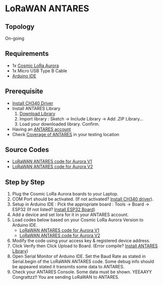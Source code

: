 # LoRaWAN ANTARES

## Topology

On-going

## Requirements

* 1x [Cosmic LoRa Aurora](https://tokopedia.link/Kb9ovevroob)
* 1x Micro USB Type B Cable
* [Arduino IDE](https://www.arduino.cc/en/software)

## Prerequisite

* [Install CH340 Driver](https://sparks.gogo.co.nz/ch340.html)
* Install ANTARES Library
  1. [Download Library](https://antares.id/assets/files/Arduino-lora-id-AS923-2.zip)
  2. Import library : Sketch &#8594; Include Library &#8594; Add .ZIP Library...
  3. Load your downloaded library. Confirm.
* Having an [ANTARES account](https://console.antares.id/register)
* Check [Coverage of ANTARES](https://www.telkomiot.com/coverage) in your testing location

## Source Codes

* [LoRaWAN ANTARES code for Aurora V1](examples/aurora-v1-antares-send-class-A-ABP/aurora-v1-antares-send-class-A-ABP.ino)
* [LoRaWAN ANTARES code for Aurora V2](examples/aurora-v2-antares-send-class-C-ABP/aurora-v2-antares-send-class-C-ABP.ino)

## Step by Step

1. Plug the Cosmic LoRa Aurora boards to your Laptop.
2. COM Port should be activated. (If not activated? [Install CH340 driver](https://sparks.gogo.co.nz/ch340.html)).
3. Setup in Arduino IDE : Pick the appropriate board : Tools &#8594; Board &#8594; ESP32 (If not listed? [Install ESP32 Board](https://randomnerdtutorials.com/installing-the-esp32-board-in-arduino-ide-windows-instructions/))
4. Add a device and set lora for it in your ANTARES account.
5. Load codes below based on your Cosmic LoRa Aurora Version to Arduino IDE.
    * [LoRaWAN ANTARES code for Aurora V1](examples/aurora-v1-antares-send-class-A-ABP/aurora-v1-antares-send-class-A-ABP.ino)
    * [LoRaWAN ANTARES code for Aurora V2](examples/aurora-v2-antares-send-class-C-ABP/aurora-v2-antares-send-class-C-ABP.ino)
6. Modify the code using your access key & registered device address.
7. Click Verify then Click Upload to Board. (Error compile? [Install ANTARES Library](#prerequisite))
8. Open Serial Monitor of Arduino IDE. Set the Baud Rate as stated in Serial.begin of the LoRaWAN ANTARES code. Some debug info should be appeared stated it transmits some data to ANTARES.
9. Check your ANTARES Console. Some data must be shown. YEEAAYY Congrattzz!! You are sending LoRaWAN to ANTARES.
